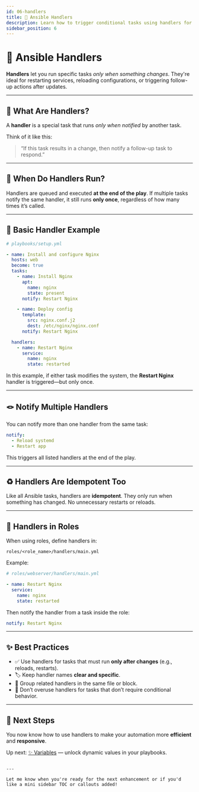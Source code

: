 ```yaml
---
id: 06-handlers
title: 🔁 Ansible Handlers
description: Learn how to trigger conditional tasks using handlers for efficient configuration.
sidebar_position: 6
---
```


# 🔁 Ansible Handlers

**Handlers** let you run specific tasks *only when something changes*. They're ideal for restarting services, reloading configurations, or triggering follow-up actions after updates.

---

## 🧠 What Are Handlers?

A **handler** is a special task that runs *only when notified* by another task.

Think of it like this:

> “If this task results in a change, then notify a follow-up task to respond.”

---

## 🧪 When Do Handlers Run?

Handlers are queued and executed **at the end of the play**. If multiple tasks notify the same handler, it still runs **only once**, regardless of how many times it’s called.

---

## 🔧 Basic Handler Example

```yaml
# playbooks/setup.yml

- name: Install and configure Nginx
  hosts: web
  become: true
  tasks:
    - name: Install Nginx
      apt:
        name: nginx
        state: present
      notify: Restart Nginx

    - name: Deploy config
      template:
        src: nginx.conf.j2
        dest: /etc/nginx/nginx.conf
      notify: Restart Nginx

  handlers:
    - name: Restart Nginx
      service:
        name: nginx
        state: restarted
````

In this example, if either task modifies the system, the **Restart Nginx** handler is triggered—but only once.

---

## 🪢 Notify Multiple Handlers

You can notify more than one handler from the same task:

```yaml
notify:
  - Reload systemd
  - Restart app
```

This triggers all listed handlers at the end of the play.

---

## ♻️ Handlers Are Idempotent Too

Like all Ansible tasks, handlers are **idempotent**. They only run when something has changed. No unnecessary restarts or reloads.

---

## 📁 Handlers in Roles

When using roles, define handlers in:

```
roles/<role_name>/handlers/main.yml
```

Example:

```yaml
# roles/webserver/handlers/main.yml

- name: Restart Nginx
  service:
    name: nginx
    state: restarted
```

Then notify the handler from a task inside the role:

```yaml
notify: Restart Nginx
```

---

## ✨ Best Practices

* ✅ Use handlers for tasks that must run **only after changes** (e.g., reloads, restarts).
* 🏷️ Keep handler names **clear and specific**.
* 📂 Group related handlers in the same file or block.
* 🚫 Don’t overuse handlers for tasks that don’t require conditional behavior.

---

## 🚀 Next Steps

You now know how to use handlers to make your automation more **efficient** and **responsive**.

Up next: [✨ Variables](./07-variables.md) — unlock dynamic values in your playbooks.

```

---

Let me know when you're ready for the next enhancement or if you'd like a mini sidebar TOC or callouts added!
```
